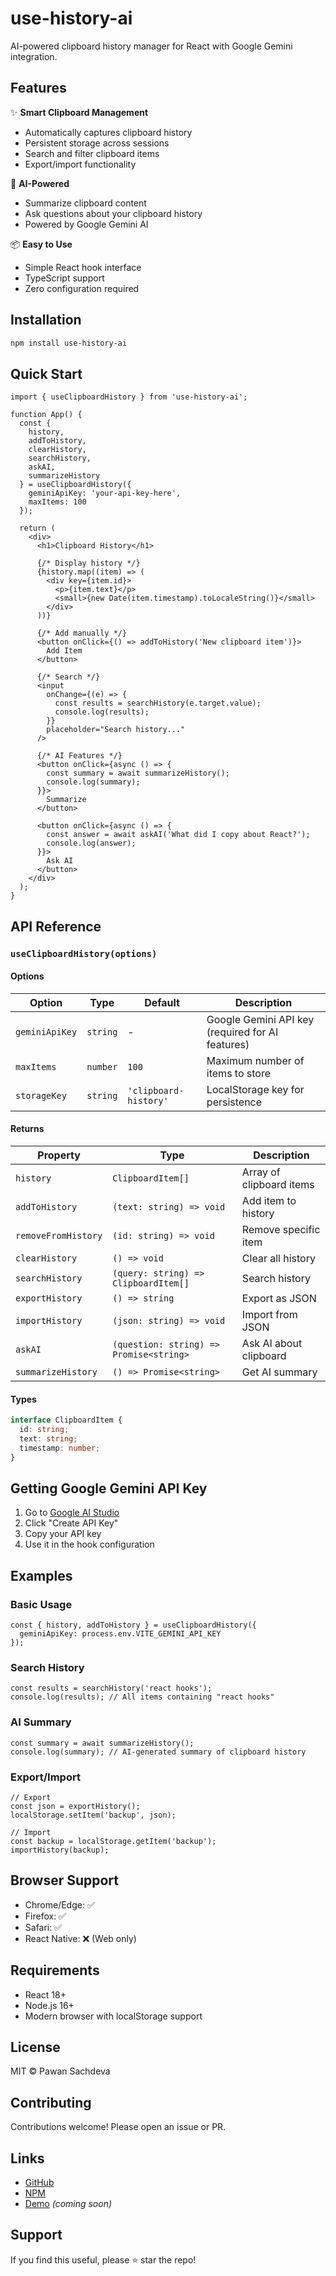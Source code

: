 # use-history-ai

AI-powered clipboard history manager for React with Google Gemini integration.

## Features

✨ **Smart Clipboard Management**
- Automatically captures clipboard history
- Persistent storage across sessions
- Search and filter clipboard items
- Export/import functionality

🤖 **AI-Powered**
- Summarize clipboard content
- Ask questions about your clipboard history
- Powered by Google Gemini AI

📦 **Easy to Use**
- Simple React hook interface
- TypeScript support
- Zero configuration required

## Installation

```bash
npm install use-history-ai
```

## Quick Start

```tsx
import { useClipboardHistory } from 'use-history-ai';

function App() {
  const {
    history,
    addToHistory,
    clearHistory,
    searchHistory,
    askAI,
    summarizeHistory
  } = useClipboardHistory({
    geminiApiKey: 'your-api-key-here',
    maxItems: 100
  });

  return (
    <div>
      <h1>Clipboard History</h1>
      
      {/* Display history */}
      {history.map((item) => (
        <div key={item.id}>
          <p>{item.text}</p>
          <small>{new Date(item.timestamp).toLocaleString()}</small>
        </div>
      ))}

      {/* Add manually */}
      <button onClick={() => addToHistory('New clipboard item')}>
        Add Item
      </button>

      {/* Search */}
      <input 
        onChange={(e) => {
          const results = searchHistory(e.target.value);
          console.log(results);
        }}
        placeholder="Search history..."
      />

      {/* AI Features */}
      <button onClick={async () => {
        const summary = await summarizeHistory();
        console.log(summary);
      }}>
        Summarize
      </button>

      <button onClick={async () => {
        const answer = await askAI('What did I copy about React?');
        console.log(answer);
      }}>
        Ask AI
      </button>
    </div>
  );
}
```

## API Reference

### `useClipboardHistory(options)`

#### Options

| Option | Type | Default | Description |
|--------|------|---------|-------------|
| `geminiApiKey` | `string` | - | Google Gemini API key (required for AI features) |
| `maxItems` | `number` | `100` | Maximum number of items to store |
| `storageKey` | `string` | `'clipboard-history'` | LocalStorage key for persistence |

#### Returns

| Property | Type | Description |
|----------|------|-------------|
| `history` | `ClipboardItem[]` | Array of clipboard items |
| `addToHistory` | `(text: string) => void` | Add item to history |
| `removeFromHistory` | `(id: string) => void` | Remove specific item |
| `clearHistory` | `() => void` | Clear all history |
| `searchHistory` | `(query: string) => ClipboardItem[]` | Search history |
| `exportHistory` | `() => string` | Export as JSON |
| `importHistory` | `(json: string) => void` | Import from JSON |
| `askAI` | `(question: string) => Promise<string>` | Ask AI about clipboard |
| `summarizeHistory` | `() => Promise<string>` | Get AI summary |

#### Types

```typescript
interface ClipboardItem {
  id: string;
  text: string;
  timestamp: number;
}
```

## Getting Google Gemini API Key

1. Go to [Google AI Studio](https://makersuite.google.com/app/apikey)
2. Click "Create API Key"
3. Copy your API key
4. Use it in the hook configuration

## Examples

### Basic Usage

```tsx
const { history, addToHistory } = useClipboardHistory({
  geminiApiKey: process.env.VITE_GEMINI_API_KEY
});
```

### Search History

```tsx
const results = searchHistory('react hooks');
console.log(results); // All items containing "react hooks"
```

### AI Summary

```tsx
const summary = await summarizeHistory();
console.log(summary); // AI-generated summary of clipboard history
```

### Export/Import

```tsx
// Export
const json = exportHistory();
localStorage.setItem('backup', json);

// Import
const backup = localStorage.getItem('backup');
importHistory(backup);
```

## Browser Support

- Chrome/Edge: ✅
- Firefox: ✅
- Safari: ✅
- React Native: ❌ (Web only)

## Requirements

- React 18+
- Node.js 16+
- Modern browser with localStorage support

## License

MIT © Pawan Sachdeva

## Contributing

Contributions welcome! Please open an issue or PR.

## Links

- [GitHub](https://github.com/pwsd21/use-history-ai)
- [NPM](https://www.npmjs.com/package/use-history-ai)
- [Demo](https://use-history-ai-demo.vercel.app) *(coming soon)*

## Support

If you find this useful, please ⭐️ star the repo!